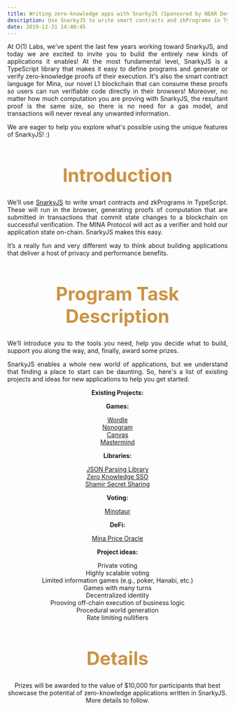 ```yaml
---
title: Writing zero-knowledge apps with SnarkyJS (Sponsored by NEAR Dev Gov)
description: Use SnarkyJS to write smart contracts and zkPrograms in TypeScript.
date: 2019-12-31 14:40:45
---
```


<div style="text-align: justify">
 <p> At O(1) Labs, we've spent the last few years working toward SnarkyJS, and today we are excited to invite you to build the entirely new kinds of applications it enables! At the most fundamental level, SnarkyJS is a TypeScript library that makes it easy to define programs and generate or verify zero-knowledge proofs of their execution. It's also the smart contract language for Mina, our novel L1 blockchain that can consume these proofs so users can run verifiable code directly in their browsers! Moreover, no matter how much computation you are proving with SnarkyJS, the resultant proof is the same size, so there is no need for a gas model, and transactions will never reveal any unwanted information.
 </p>

 <p>
 We are eager to help you explore what's possible using the unique features of SnarkyJS! :)
 </p>
</div>

<div style="text-align: center;">
  <h1 style="font-weight: bold; font-size: 3em; color: #CB9445;">Introduction
</h1>

<div style="text-align: justify">
 <p> We’ll use <a href="https://github.com/o1-labs/snarkyjs">SnarkyJS</a> to write smart contracts and zkPrograms in TypeScript. These will run in the browser, generating proofs of computation that are submitted in transactions that commit state changes to a blockchain on successful verification. The MINA Protocol will act as a verifier and hold our application state on-chain. SnarkyJS makes this easy.
 </p>

 <p>
 It’s a really fun and very different way to think about building applications that deliver a host of privacy and performance benefits.
 </p>
</div>





<div style="text-align: center;">
  <h1 style="font-weight: bold; font-size: 3em; color: #CB9445;">Program Task Description</h1>
</div>


<div style="text-align: justify">
 <p> 
We’ll introduce you to the tools you need, help you decide what to build, support you along the way, and, finally, award some prizes.
 </p>

 <p>
 SnarkyJS enables a whole new world of applications, but we understand that finding a place to start can be daunting. So, here's a list of existing projects and ideas for new applications to help you get started.</p>

 </div>

 <div style="text-align: center">
 <p><b>Existing Projects:</b>
 </p>
 <p><b>Games:</b>
 </p>
 <p><a href="https://zkappsformina.com/zkapp/zkignite-cohort-0-wordle-by-tr4d31/">Wordle</a><br>
<a href="https://zkappsformina.com/zkapp/zkapp-nonogram/">Nonogram</a><br>
<a href="https://zkappsformina.com/zkapp/berkeley-testnet-wip-zkapp-canvas/">Canvas</a><br>
<a href="https://zkappsformina.com/zkapp/zkapp-mastermind/">Mastermind</a><br>

 </p>

  <p>
<b>Libraries:</b>
</p>
 <p><a href="https://zkappsformina.com/zkapp/zk-builders-program-nov-dec-22-dynamic-arrays-and-json-parsing-in-snarkyjs/">JSON Parsing Library</a><br>
<a href="https://zkappsformina.com/zkapp/zk-builders-program-nov-dec-22-zero-knowledge-sso/">Zero Knowledge SSO</a><br>
<a href="https://zkappsformina.com/zkapp/zk-builders-program-nov-dec-22-shamir-secret-sharing-and-bonus-project/">Shamir Secret Sharing</a><br>
 </p>

  <p>
<b>Voting:</b>
</p>
 <p><a href="https://zkappsformina.com/zkapp/zkapp-minataur/">Minotaur</a><br>
 </p>

 <p>
<b>DeFi:</b>
</p>
 <p><a href="https://zkappsformina.com/zkapp/zk-builders-program-nov-dec-22-mina-price-oracle/">Mina Price Oracle</a><br>
 </p>

 <p>
<b>Project ideas:</b>
</p>
 <p>Private voting<br>
 Highly scalable voting<br>
Limited information games (e.g., poker, Hanabi, etc.)<br>
Games with many turns<br>
Decentralized identity<br>
Prooving off-chain execution of business logic<br>
Procedural world generation<br>
Rate limiting nullifiers<br>
 </p>
 </div>

<div style="text-align: center;">
  <h1 style="font-weight: bold; font-size: 3em; color: #CB9445;">Details</h1>
</div>

<div style="text-align: center">
 <p> 
 Prizes will be awarded to the value of $10,000 for participants that best showcase the potential of zero-knowledge applications written in SnarkyJS. More details to follow. </p>
 </div>

